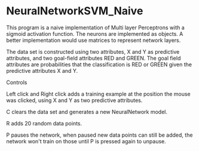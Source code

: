 # NeuralNetworkSVM_Naive
This program is a naive implementation of Multi layer Perceptrons with a sigmoid activation function. 
The neurons are implemented as objects. A better implementation would use matrices to represent network layers.

The data set is constructed using two attributes, X and Y as predictive attributes, and two goal-field attributes RED and GREEN. 
The goal field attributes are probabilities that the classification is RED or GREEN given the predictive attributes X and Y.

Controls

Left click and Right click adds a training example at the position the mouse was clicked, using X and Y as two predictive attributes.

C clears the data set and generates a new NeuralNetwork model.

R adds 20 random data points.

P pauses the network, when paused new data points can still be added, the network won't train on those until P is pressed again to unpause.
